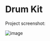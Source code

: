 # Drum Kit

Project screenshot:

![image](https://user-images.githubusercontent.com/84569241/185756714-bd531aca-845f-4dd7-94ee-23897eb6626e.png)
